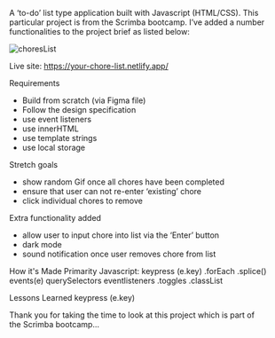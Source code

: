 A ‘to-do’ list type application built with Javascript (HTML/CSS). This particular project is from the Scrimba bootcamp. I’ve added a number functionalities to the project brief as listed below:

![choresList](https://user-images.githubusercontent.com/80925002/218415810-3e603970-84fe-4e85-ac94-25a229c96814.gif)

Live site: https://your-chore-list.netlify.app/

Requirements
+ Build from scratch (via Figma file)
+ Follow the design specification
+ use event listeners
+ use innerHTML
+ use template strings
+ use local storage

Stretch goals
+ show random Gif once all chores have been completed
+ ensure that user can not re-enter ‘existing’ chore
+ click individual chores to remove

Extra functionality added
+ allow user to input chore into list via the ‘Enter’ button
+ dark mode
+ sound notification once user removes chore from list


How it's Made
Primarity Javascript:
keypress (e.key)
.forEach
.splice()
events(e)
querySelectors
eventlisteners
.toggles
.classList

Lessons Learned
keypress (e.key)

Thank you for taking the time to look at this project which is part of the Scrimba bootcamp...
